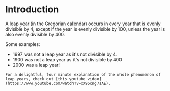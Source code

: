 # Introduction

A leap year (in the Gregorian calendar) occurs in every year that is evenly divisible by 4,  except if the year is evenly divisible by 100, unless the year is also evenly divisible by 400.

Some examples:
- 1997 was not a leap year as it's not divisible by 4.
- 1900 was not a leap year as it's not divisible by 400
- 2000 was a leap year!

~~~exercism/note
For a delightful, four minute explanation of the whole phenomenon of leap years, check out [this youtube video](https://www.youtube.com/watch?v=xX96xng7sAE).
~~~
